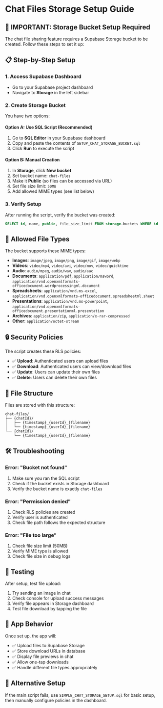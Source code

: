 # Chat Files Storage Setup Guide

## 🚨 IMPORTANT: Storage Bucket Setup Required

The chat file sharing feature requires a Supabase Storage bucket to be created. Follow these steps to set it up:

## 📋 Step-by-Step Setup

### 1. **Access Supabase Dashboard**
- Go to your Supabase project dashboard
- Navigate to **Storage** in the left sidebar

### 2. **Create Storage Bucket**
You have two options:

#### Option A: Use SQL Script (Recommended)
1. Go to **SQL Editor** in your Supabase dashboard
2. Copy and paste the contents of `SETUP_CHAT_STORAGE_BUCKET.sql`
3. Click **Run** to execute the script

#### Option B: Manual Creation
1. In **Storage**, click **New bucket**
2. Set bucket name: `chat-files`
3. Make it **Public** (so files can be accessed via URL)
4. Set file size limit: `50MB`
5. Add allowed MIME types (see list below)

### 3. **Verify Setup**
After running the script, verify the bucket was created:
```sql
SELECT id, name, public, file_size_limit FROM storage.buckets WHERE id = 'chat-files';
```

## 📁 Allowed File Types

The bucket supports these MIME types:
- **Images**: `image/jpeg`, `image/png`, `image/gif`, `image/webp`
- **Videos**: `video/mp4`, `video/avi`, `video/mov`, `video/quicktime`
- **Audio**: `audio/mpeg`, `audio/wav`, `audio/aac`
- **Documents**: `application/pdf`, `application/msword`, `application/vnd.openxmlformats-officedocument.wordprocessingml.document`
- **Spreadsheets**: `application/vnd.ms-excel`, `application/vnd.openxmlformats-officedocument.spreadsheetml.sheet`
- **Presentations**: `application/vnd.ms-powerpoint`, `application/vnd.openxmlformats-officedocument.presentationml.presentation`
- **Archives**: `application/zip`, `application/x-rar-compressed`
- **Other**: `application/octet-stream`

## 🔒 Security Policies

The script creates these RLS policies:
- ✅ **Upload**: Authenticated users can upload files
- ✅ **Download**: Authenticated users can view/download files
- ✅ **Update**: Users can update their own files
- ✅ **Delete**: Users can delete their own files

## 📂 File Structure

Files are stored with this structure:
```
chat-files/
├── {chatId}/
│   ├── {timestamp}_{userId}_{filename}
│   └── {timestamp}_{userId}_{filename}
└── {chatId}/
    └── {timestamp}_{userId}_{filename}
```

## 🛠️ Troubleshooting

### Error: "Bucket not found"
1. Make sure you ran the SQL script
2. Check if the bucket exists in Storage dashboard
3. Verify the bucket name is exactly `chat-files`

### Error: "Permission denied"
1. Check RLS policies are created
2. Verify user is authenticated
3. Check file path follows the expected structure

### Error: "File too large"
1. Check file size limit (50MB)
2. Verify MIME type is allowed
3. Check file size in debug logs

## 🧪 Testing

After setup, test file upload:
1. Try sending an image in chat
2. Check console for upload success messages
3. Verify file appears in Storage dashboard
4. Test file download by tapping the file

## 📱 App Behavior

Once set up, the app will:
- ✅ Upload files to Supabase Storage
- ✅ Store download URLs in database
- ✅ Display file previews in chat
- ✅ Allow one-tap downloads
- ✅ Handle different file types appropriately

## 🔄 Alternative Setup

If the main script fails, use `SIMPLE_CHAT_STORAGE_SETUP.sql` for basic setup, then manually configure policies in the dashboard.
